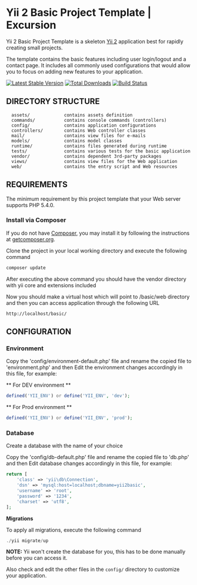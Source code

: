 Yii 2 Basic Project Template | Excursion
========================================

Yii 2 Basic Project Template is a skeleton [Yii 2](http://www.yiiframework.com/) application best for
rapidly creating small projects.

The template contains the basic features including user login/logout and a contact page.
It includes all commonly used configurations that would allow you to focus on adding new
features to your application.

[![Latest Stable Version](https://poser.pugx.org/yiisoft/yii2-app-basic/v/stable.png)](https://packagist.org/packages/yiisoft/yii2-app-basic)
[![Total Downloads](https://poser.pugx.org/yiisoft/yii2-app-basic/downloads.png)](https://packagist.org/packages/yiisoft/yii2-app-basic)
[![Build Status](https://travis-ci.org/yiisoft/yii2-app-basic.svg?branch=master)](https://travis-ci.org/yiisoft/yii2-app-basic)

DIRECTORY STRUCTURE
-------------------

      assets/             contains assets definition
      commands/           contains console commands (controllers)
      config/             contains application configurations
      controllers/        contains Web controller classes
      mail/               contains view files for e-mails
      models/             contains model classes
      runtime/            contains files generated during runtime
      tests/              contains various tests for the basic application
      vendor/             contains dependent 3rd-party packages
      views/              contains view files for the Web application
      web/                contains the entry script and Web resources



REQUIREMENTS
------------

The minimum requirement by this project template that your Web server supports PHP 5.4.0.

### Install via Composer

If you do not have [Composer](http://getcomposer.org/), you may install it by following the instructions
at [getcomposer.org](http://getcomposer.org/doc/00-intro.md#installation-nix).

Clone the project in your local working directory and execute the following command

```php
composer update
```

After executing the above command you should have the vendor directory with yii core and extensions included

Now you should make a virtual host which will point to /basic/web directory and then you can access
application through the following URL
~~~
http://localhost/basic/
~~~


CONFIGURATION
-------------

### Environment

Copy the 'config/environment-default.php' file and rename the copied file to 'environment.php' and then Edit the environment
changes accordingly in this file, for example:

** For DEV environment **

```php
defined('YII_ENV') or define('YII_ENV', 'dev');
```
** For Prod environment **

```php
defined('YII_ENV') or define('YII_ENV', 'prod');
```

### Database


Create a database with the name of your choice

Copy the 'config/db-default.php' file and rename the copied file to 'db.php' and then Edit database
changes accordingly in this file, for example:

```php
return [
    'class' => 'yii\db\Connection',
    'dsn' => 'mysql:host=localhost;dbname=yii2basic',
    'username' => 'root',
    'password' => '1234',
    'charset' => 'utf8',
];
```

**Migrations**

To apply all migrations, execute the following command

```php
./yii migrate/up
```

**NOTE:** Yii won't create the database for you, this has to be done manually before you can access it.

Also check and edit the other files in the `config/` directory to customize your application.
